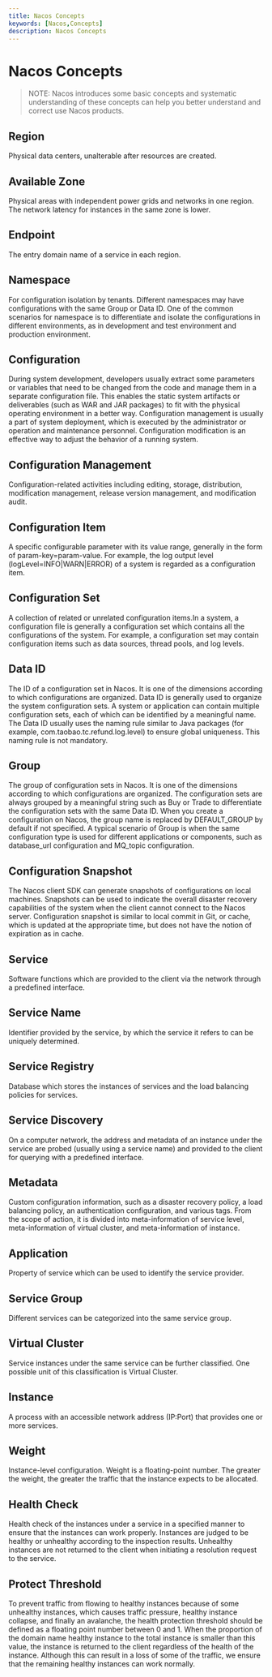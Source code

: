 ```yaml
---
title: Nacos Concepts
keywords: [Nacos,Concepts]
description: Nacos Concepts
---
```


# Nacos Concepts

> NOTE: Nacos introduces some basic concepts and systematic understanding of these concepts can help you better understand and correct use Nacos products.

## Region
Physical data centers, unalterable after resources are created.

## Available Zone
Physical areas with independent power grids and networks in one region. The network latency for instances in the same zone is lower.

## Endpoint
The entry domain name of a service in each region.

## Namespace
For configuration isolation by tenants. Different namespaces may have configurations with the same Group or Data ID. One of the common scenarios for namespace is to differentiate and isolate the configurations in different environments, as in development and test environment and production environment.

## Configuration
During system development, developers usually extract some parameters or variables that need to be changed from the code and manage them in a separate configuration file. This enables the static system artifacts or deliverables (such as WAR and JAR packages) to fit with the physical operating environment in a better way. Configuration management is usually a part of system deployment, which is executed by the administrator or operation and maintenance personnel. Configuration modification is an effective way to adjust the behavior of a running system.

## Configuration Management
Configuration-related activities including editing, storage, distribution, modification management, release version management, and modification audit.

## Configuration Item
A specific configurable parameter with its value range, generally in the form of param-key=param-value. For example, the log output level (logLevel=INFO|WARN|ERROR) of a system is regarded as a configuration item.

## Configuration Set
A collection of related or unrelated configuration items.In a system, a configuration file is generally a configuration set which contains all the configurations of the system. For example, a configuration set may contain configuration items such as data sources, thread pools, and log levels.

## Data ID
The ID of a configuration set in Nacos. It is one of the dimensions according to which configurations are organized. Data ID is generally used to organize the system configuration sets. A system or application can contain multiple configuration sets, each of which can be identified by a meaningful name. The Data ID usually uses the naming rule similar to Java packages (for example, com.taobao.tc.refund.log.level) to ensure global uniqueness. This naming rule is not mandatory.

## Group
The group of configuration sets in Nacos. It is one of the dimensions according to which configurations are organized. The configuration sets are always grouped by a meaningful string such as Buy or Trade to differentiate the configuration sets with the same Data ID. When you create a configuration on Nacos, the group name is replaced by DEFAULT\_GROUP by default if not specified. A typical scenario of Group is when the same configuration type is used for different applications or components, such as database\_url configuration and MQ\_topic configuration.

## Configuration Snapshot
The Nacos client SDK can generate snapshots of configurations on local machines. Snapshots can be used to indicate the overall disaster recovery capabilities of the system when the client cannot connect to the Nacos server. Configuration snapshot is similar to local commit in Git, or cache, which is updated at the appropriate time, but does not have the notion of expiration as in cache.

## Service
Software functions which are provided to the client via the network through a predefined interface.

## Service Name
Identifier provided by the service, by which the service it refers to can be uniquely determined.

## Service Registry
Database which stores the instances of services and the load balancing policies for services.

## Service Discovery
On a computer network, the address and metadata of an instance under the service are probed (usually using a service name) and provided to the client for querying with a predefined interface.

## Metadata
Custom configuration information, such as a disaster recovery policy, a load balancing policy, an authentication configuration, and various tags. From the scope of action, it is divided into meta-information of service level, meta-information of virtual cluster, and meta-information of instance.

## Application
Property of service which can be used to identify the service provider.

## Service Group
Different services can be categorized into the same service group.

## Virtual Cluster
Service instances under the same service can be further classified. One possible unit of this classification is Virtual Cluster.

## Instance
A process with an accessible network address (IP:Port) that provides one or more services.

## Weight
Instance-level configuration. Weight is a floating-point number. The greater the weight, the greater the traffic that the instance expects to be allocated.

## Health Check
Health check of the instances under a service in a specified manner to ensure that the instances can work properly. Instances are judged to be healthy or unhealthy according to the inspection results. Unhealthy instances are not returned to the client when initiating a resolution request to the service.

## Protect Threshold
To prevent traffic from flowing to healthy instances because of some unhealthy instances, which causes traffic pressure, healthy instance collapse, and finally an avalanche, the health protection threshold should be defined as a floating point number between 0 and 1. When the proportion of the domain name healthy instance to the total instance is smaller than this value, the instance is returned to the client regardless of the health of the instance. Although this can result in a loss of some of the traffic, we ensure that the remaining healthy instances can work normally.
